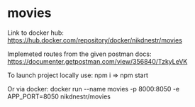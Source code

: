 # movies
Link to docker hub: https://hub.docker.com/repository/docker/nikdnestr/movies

Implemeted routes from the given postman docs: https://documenter.getpostman.com/view/356840/TzkyLeVK

To launch project locally use: npm i => npm start

Or via docker:
docker run --name movies -p 8000:8050 -e APP_PORT=8050 nikdnestr/movies


